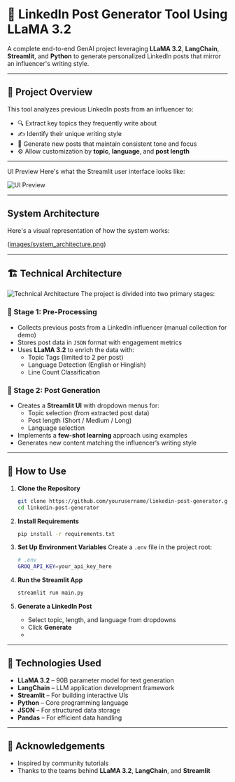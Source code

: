 
# 📢 LinkedIn Post Generator Tool Using LLaMA 3.2

A complete end-to-end GenAI project leveraging **LLaMA 3.2**, **LangChain**, **Streamlit**, and **Python** to generate personalized LinkedIn posts that mirror an influencer's writing style.

---

## 📌 Project Overview

This tool analyzes previous LinkedIn posts from an influencer to:

- 🔍 Extract key topics they frequently write about  
- ✍️ Identify their unique writing style  
- 🧠 Generate new posts that maintain consistent tone and focus  
- ⚙️ Allow customization by **topic**, **language**, and **post length**


---

UI Preview
Here's what the Streamlit user interface looks like:

![UI Preview](images/system_architecture.png)

---

## System Architecture
Here's a visual representation of how the system works:


([images/system_architecture.png](https://github.com/harshjoshi08/LinkedIn-Post-Generator/blob/main/System%20Architecture.png))

---

## 🏗️ Technical Architecture

![Technical Architecture](images/system_architecture.png)
The project is divided into two primary stages:

### 🔹 Stage 1: Pre-Processing

- Collects previous posts from a LinkedIn influencer (manual collection for demo)
- Stores post data in `JSON` format with engagement metrics
- Uses **LLaMA 3.2** to enrich the data with:
  - Topic Tags (limited to 2 per post)
  - Language Detection (English or Hinglish)
  - Line Count Classification

### 🔹 Stage 2: Post Generation

- Creates a **Streamlit UI** with dropdown menus for:
  - Topic selection (from extracted post data)
  - Post length (Short / Medium / Long)
  - Language selection
- Implements a **few-shot learning** approach using examples
- Generates new content matching the influencer’s writing style


---

## 🚀 How to Use

1. **Clone the Repository**
   ```bash
   git clone https://github.com/yourusername/linkedin-post-generator.git
   cd linkedin-post-generator
   ```

2. **Install Requirements**
   ```bash
   pip install -r requirements.txt
   ```

3. **Set Up Environment Variables**
   Create a `.env` file in the project root:
   ```bash
   # .env
   GROQ_API_KEY=your_api_key_here
   ```

4. **Run the Streamlit App**
   ```bash
   streamlit run main.py
   ```

5. **Generate a LinkedIn Post**
   - Select topic, length, and language from dropdowns
   - Click **Generate**
   - 

---

## 🧰 Technologies Used

- **LLaMA 3.2** – 90B parameter model for text generation  
- **LangChain** – LLM application development framework  
- **Streamlit** – For building interactive UIs  
- **Python** – Core programming language  
- **JSON** – For structured data storage  
- **Pandas** – For efficient data handling  

---


## 🙏 Acknowledgements

- Inspired by community tutorials  
- Thanks to the teams behind **LLaMA 3.2**, **LangChain**, and **Streamlit**
